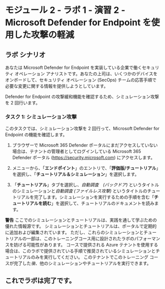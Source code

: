 # モジュール 2 - ラボ 1 - 演習 2 - Microsoft Defender for Endpoint を使用した攻撃の軽減

## ラボ シナリオ

あなたは Microsoft Defender for Endpoint を実装している企業で働くセキュリティ オペレーション アナリストです。あなたの上司は、いくつかのデバイスをオンボードして、セキュリティ オペレーション (SecOps) チームの応答手順で必要な変更に関する情報を提供しようとしています。

Defender for Endpoint の攻撃緩和機能を確認するため、シミュレーション攻撃を 2 回行います。

### タスク 1: シミュレーション攻撃

このタスクでは、シミュレーション攻撃を 2 回行って、Microsoft Defender for Endpoint の機能を確認します。

1. ブラウザーで Microsoft 365 Defender ポータルにまだアクセスしていない場合は、テナントの管理者としてログインしている Microsoft 365 Defender ポータル (https://security.microsoft.com) にアクセスします。

2. メニューから、「**エンドポイント**」のエントリで、「**評価版/チュートリアル**」を選択し、「**チュートリアル＆シミュレーション**」を選択します。

3. 「**チュートリアル**」タブを選択し、*自動調査　(バックドア)* というタイトルのシミュレーションと*自動調査 (ファイルレス攻撃)* というタイトルのチュートリアルを完了します。シミュレーションを実行するための手順を含む「**チュートリアルを読む**」を選択して、チュートリアルのドキュメントを読みます。 

**警告** ここでのシミュレーションとチュートリアルは、実践を通して学ぶための優れた情報源です。  シミュレーションとチュートリアルは、ポータルで定期的に追加および編集されています。  ただし、これらのシミュレーションとチュートリアルの一部は、このトレーニングコース用に設計されたラボのパフォーマンスを妨げる可能性があります。  コースで提供される Azure テナントを使用する場合は、このラボで提供されている手順で推奨されているシミュレーションとチュートリアルのみを実行してください。  このテナントでこのトレーニング コースが完了した*後*、他のシミュレーションやチュートリアルを実行できます。

## これでラボは完了です。
